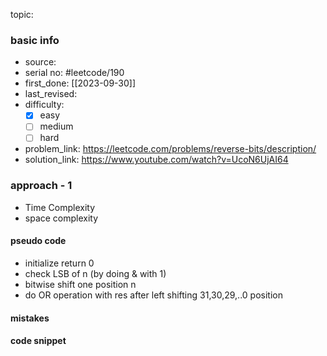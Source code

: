 topic:

### basic info
- source: 
- serial no: #leetcode/190 
- first_done: [[2023-09-30]]
- last_revised:
- difficulty:
	- [x] easy
	- [ ] medium
	- [ ] hard
- problem_link: https://leetcode.com/problems/reverse-bits/description/
- solution_link: https://www.youtube.com/watch?v=UcoN6UjAI64

### approach - 1
- Time Complexity
- space complexity

#### pseudo code
- initialize return 0
- check LSB of n (by doing & with 1)
- bitwise shift one position n
- do OR operation with res after left shifting 31,30,29,..0  position
#### mistakes

#### code snippet
```python

```